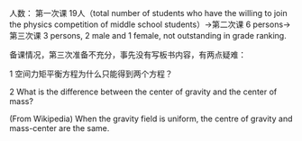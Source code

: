 人数： 第一次课 19人（total number of students who have the willing to
join the physics competition of middle school students）-\>第二次课 6
persons-\>第三次课 3 persons, 2 male and 1 female, not outstanding in
grade ranking.

备课情况，第三次准备不充分，事先没有写板书内容，有两点疑难：

1 空间力矩平衡方程为什么只能得到两个方程？

2 What is the difference between the center of gravity and the center of
mass?

(From Wikipedia) When the gravity field is uniform, the centre of
gravity and mass-center are the same.
